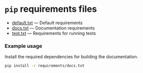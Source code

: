 # `pip` requirements files

* [default.txt](default.txt) &mdash; Default requirements
* [docs.txt](docs.txt) &mdash; Documentation requirements
* [test.txt](test.txt) &mdash; Requirements for running tests

### Example usage

Install the required dependencies for building the documentation.

```bash
pip install -r requirements/docs.txt
```
